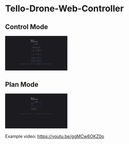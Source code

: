 # Tello-Drone-Web-Controller

## Control Mode
<img src="controllmode.png" width=40% height=40%>

## Plan Mode
<img src="planmode.png" width=40% height=40%>

Example video: https://youtu.be/ggMCw6OKZ0o
